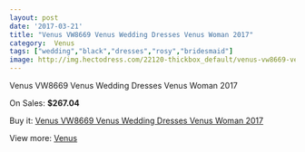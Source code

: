 ```yaml
---
layout: post
date: '2017-03-21'
title: "Venus VW8669 Venus Wedding Dresses Venus Woman 2017"
category:  Venus
tags: ["wedding","black","dresses","rosy","bridesmaid"]
image: http://img.hectodress.com/22120-thickbox_default/venus-vw8669-venus-wedding-dresses-venus-woman-2013.jpg
---
```

Venus VW8669 Venus Wedding Dresses Venus Woman 2017

On Sales: **$267.04**
<a href="https://www.hectodress.com/-venus/10246-venus-vw8669-venus-wedding-dresses-venus-woman-2013.html"><amp-img layout="responsive" width="600" height="600" src="//img.hectodress.com/22120-thickbox_default/venus-vw8669-venus-wedding-dresses-venus-woman-2013.jpg" alt="Venus VW8669 Venus Wedding Dresses Venus Woman 2017 0" /></a>
<a href="https://www.hectodress.com/-venus/10246-venus-vw8669-venus-wedding-dresses-venus-woman-2013.html"><amp-img layout="responsive" width="600" height="600" src="//img.hectodress.com/22121-thickbox_default/venus-vw8669-venus-wedding-dresses-venus-woman-2013.jpg" alt="Venus VW8669 Venus Wedding Dresses Venus Woman 2017 1" /></a>

Buy it: [Venus VW8669 Venus Wedding Dresses Venus Woman 2017](https://www.hectodress.com/-venus/10246-venus-vw8669-venus-wedding-dresses-venus-woman-2013.html "Venus VW8669 Venus Wedding Dresses Venus Woman 2017")

View more: [ Venus](https://www.hectodress.com/167--venus " Venus")